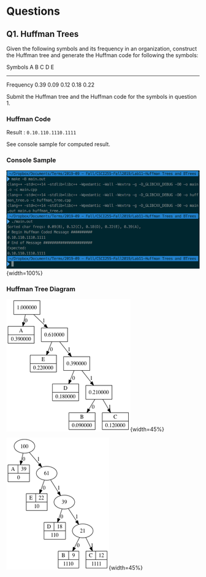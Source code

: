 # Questions

## Q1. Huffman Trees
Given the following symbols and its frequency in an organization, construct
the Huffman tree and generate the Huffman code for following the symbols:

Symbols       A      B      C      D      E
---------- ------ ------ ------ ------ ------
Frequency    0.39   0.09   0.12   0.18   0.22

Submit the Huffman tree and the Huffman code for the symbols in question 1.

### Huffman Code

Result : `0.10.110.1110.1111`

See console sample for computed result.

### Console Sample
![Code is attached.](./images/console-sample.png){width=100%}


### Huffman Tree Diagram
![Resulting Tree from program, see attached code.](./images/my_hufftree.png){width=45%}

![Expected Tree. Made on the [Huffman Tree Generator website][1].](./images/HuffmanTree-Expected.png){width=45%}


[1]: http://huffman.ooz.ie/?text=AAAAAAAAAAAAAAAAAAAAAAAAAAAAAAAAAAAAAAABBBBBBBBBCCCCCCCCCCCCDDDDDDDDDDDDDDDDDDEEEEEEEEEEEEEEEEEEEEEE
